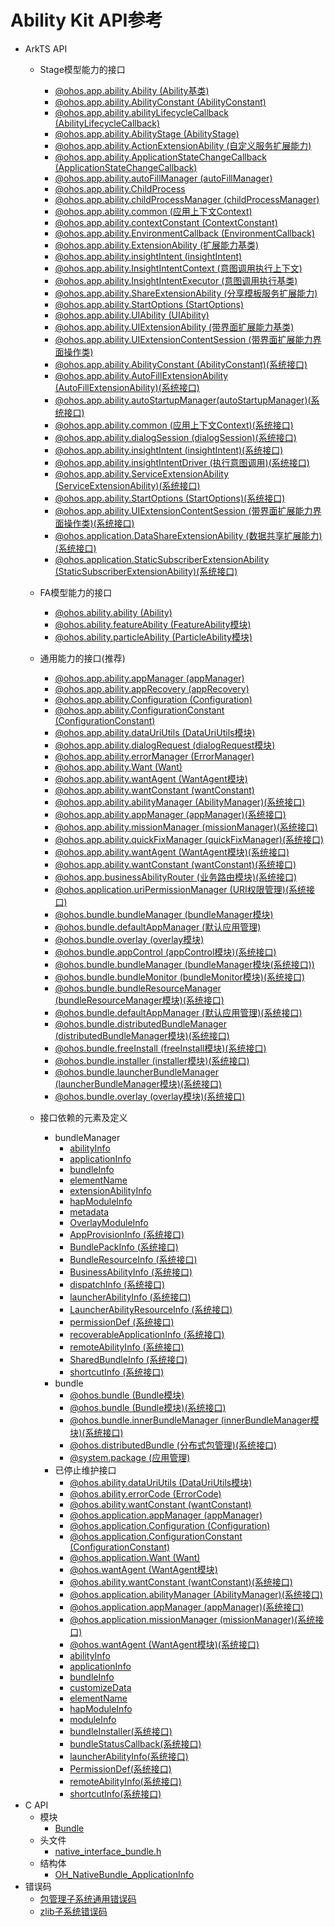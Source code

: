 # Ability Kit API参考 

- ArkTS API 
    - Stage模型能力的接口
        - [@ohos.app.ability.Ability (Ability基类)](js-apis-app-ability-ability.md)
        - [@ohos.app.ability.AbilityConstant (AbilityConstant)](js-apis-app-ability-abilityConstant.md)
        - [@ohos.app.ability.abilityLifecycleCallback (AbilityLifecycleCallback)](js-apis-app-ability-abilityLifecycleCallback.md)
        - [@ohos.app.ability.AbilityStage (AbilityStage)](js-apis-app-ability-abilityStage.md)
        - [@ohos.app.ability.ActionExtensionAbility (自定义服务扩展能力)](js-apis-app-ability-actionExtensionAbility.md)
        - [@ohos.app.ability.ApplicationStateChangeCallback (ApplicationStateChangeCallback)](js-apis-app-ability-applicationStateChangeCallback.md)
        - [@ohos.app.ability.autoFillManager (autoFillManager)](js-apis-app-ability-autoFillManager.md)
        - [@ohos.app.ability.ChildProcess](js-apis-app-ability-childProcess.md)
        - [@ohos.app.ability.childProcessManager (childProcessManager)](js-apis-app-ability-childProcessManager.md)
        - [@ohos.app.ability.common (应用上下文Context)](js-apis-app-ability-common.md)
        - [@ohos.app.ability.contextConstant (ContextConstant)](js-apis-app-ability-contextConstant.md)
        - [@ohos.app.ability.EnvironmentCallback (EnvironmentCallback)](js-apis-app-ability-environmentCallback.md)
        - [@ohos.app.ability.ExtensionAbility (扩展能力基类)](js-apis-app-ability-extensionAbility.md)
        - [@ohos.app.ability.insightIntent (insightIntent)](js-apis-app-ability-insightIntent.md)
        - [@ohos.app.ability.InsightIntentContext (意图调用执行上下文)](js-apis-app-ability-insightIntentContext.md)
        - [@ohos.app.ability.InsightIntentExecutor (意图调用执行基类)](js-apis-app-ability-insightIntentExecutor.md)
        - [@ohos.app.ability.ShareExtensionAbility (分享模板服务扩展能力)](js-apis-app-ability-shareExtensionAbility.md)
        - [@ohos.app.ability.StartOptions (StartOptions)](js-apis-app-ability-startOptions.md)
        - [@ohos.app.ability.UIAbility (UIAbility)](js-apis-app-ability-uiAbility.md)
        - [@ohos.app.ability.UIExtensionAbility (带界面扩展能力基类)](js-apis-app-ability-uiExtensionAbility.md)
        - [@ohos.app.ability.UIExtensionContentSession (带界面扩展能力界面操作类)](js-apis-app-ability-uiExtensionContentSession.md)
        - [@ohos.app.ability.AbilityConstant (AbilityConstant)(系统接口)](js-apis-app-ability-abilityConstant-sys.md)
        - [@ohos.app.ability.AutoFillExtensionAbility (AutoFillExtensionAbility)(系统接口)](js-apis-app-ability-autoFillExtensionAbility-sys.md)
        - [@ohos.app.ability.autoStartupManager(autoStartupManager)(系统接口)](js-apis-app-ability-autoStartupManager-sys.md)
        - [@ohos.app.ability.common (应用上下文Context)(系统接口)](js-apis-app-ability-common-sys.md)
        - [@ohos.app.ability.dialogSession (dialogSession)(系统接口)](js-apis-app-ability-dialogSession-sys.md)
        - [@ohos.app.ability.insightIntent (insightIntent)(系统接口)](js-apis-app-ability-insightIntent-sys.md)
        - [@ohos.app.ability.insightIntentDriver (执行意图调用)(系统接口)](js-apis-app-ability-insightIntentDriver-sys.md)
        - [@ohos.app.ability.ServiceExtensionAbility (ServiceExtensionAbility)(系统接口)](js-apis-app-ability-serviceExtensionAbility-sys.md)
        - [@ohos.app.ability.StartOptions (StartOptions)(系统接口)](js-apis-app-ability-startOptions-sys.md)
        - [@ohos.app.ability.UIExtensionContentSession (带界面扩展能力界面操作类)(系统接口)](js-apis-app-ability-uiExtensionContentSession-sys.md)
        - [@ohos.application.DataShareExtensionAbility (数据共享扩展能力)(系统接口)](js-apis-application-dataShareExtensionAbility-sys.md)
        - [@ohos.application.StaticSubscriberExtensionAbility (StaticSubscriberExtensionAbility)(系统接口)](js-apis-application-staticSubscriberExtensionAbility-sys.md)
  
    - FA模型能力的接口
        - [@ohos.ability.ability (Ability)](js-apis-ability-ability.md)
        - [@ohos.ability.featureAbility (FeatureAbility模块)](js-apis-ability-featureAbility.md)
        - [@ohos.ability.particleAbility (ParticleAbility模块)](js-apis-ability-particleAbility.md)
    - 通用能力的接口(推荐)
        - [@ohos.app.ability.appManager (appManager)](js-apis-app-ability-appManager.md)
        - [@ohos.app.ability.appRecovery (appRecovery)](js-apis-app-ability-appRecovery.md)
        - [@ohos.app.ability.Configuration (Configuration)](js-apis-app-ability-configuration.md)
        - [@ohos.app.ability.ConfigurationConstant (ConfigurationConstant)](js-apis-app-ability-configurationConstant.md)
        - [@ohos.app.ability.dataUriUtils (DataUriUtils模块)](js-apis-app-ability-dataUriUtils.md)
        - [@ohos.app.ability.dialogRequest (dialogRequest模块)](js-apis-app-ability-dialogRequest.md)
        - [@ohos.app.ability.errorManager (ErrorManager)](js-apis-app-ability-errorManager.md)
        - [@ohos.app.ability.Want (Want)](js-apis-app-ability-want.md)
        - [@ohos.app.ability.wantAgent (WantAgent模块)](js-apis-app-ability-wantAgent.md)
        - [@ohos.app.ability.wantConstant (wantConstant)](js-apis-app-ability-wantConstant.md)
        - [@ohos.app.ability.abilityManager (AbilityManager)(系统接口)](js-apis-app-ability-abilityManager-sys.md)
        - [@ohos.app.ability.appManager (appManager)(系统接口)](js-apis-app-ability-appManager-sys.md)
        - [@ohos.app.ability.missionManager (missionManager)(系统接口)](js-apis-app-ability-missionManager-sys.md)
        - [@ohos.app.ability.quickFixManager (quickFixManager)(系统接口)](js-apis-app-ability-quickFixManager-sys.md)
        - [@ohos.app.ability.wantAgent (WantAgent模块)(系统接口)](js-apis-app-ability-wantAgent-sys.md)
        - [@ohos.app.ability.wantConstant (wantConstant)(系统接口)](js-apis-app-ability-wantConstant-sys.md)
        - [@ohos.app.businessAbilityRouter (业务路由模块)(系统接口)](js-apis-businessAbilityRouter-sys.md)
        - [@ohos.application.uriPermissionManager (URI权限管理)(系统接口)](js-apis-uripermissionmanager-sys.md)
        - [@ohos.bundle.bundleManager (bundleManager模块)](js-apis-bundleManager.md)
        - [@ohos.bundle.defaultAppManager (默认应用管理)](js-apis-defaultAppManager.md)
        - [@ohos.bundle.overlay (overlay模块)](js-apis-overlay.md)
        - [@ohos.bundle.appControl (appControl模块)(系统接口)](js-apis-appControl-sys.md)
        - [@ohos.bundle.bundleManager (bundleManager模块(系统接口))](js-apis-bundleManager-sys.md)
        - [@ohos.bundle.bundleMonitor (bundleMonitor模块)(系统接口)](js-apis-bundleMonitor-sys.md)
        - [@ohos.bundle.bundleResourceManager (bundleResourceManager模块)(系统接口)](js-apis-bundleResourceManager-sys.md)
        - [@ohos.bundle.defaultAppManager (默认应用管理)(系统接口)](js-apis-defaultAppManager-sys.md)
        - [@ohos.bundle.distributedBundleManager (distributedBundleManager模块)(系统接口)](js-apis-distributedBundleManager-sys.md)
        - [@ohos.bundle.freeInstall (freeInstall模块)(系统接口)](js-apis-freeInstall-sys.md)
        - [@ohos.bundle.installer (installer模块)(系统接口)](js-apis-installer-sys.md)
        - [@ohos.bundle.launcherBundleManager (launcherBundleManager模块)(系统接口)](js-apis-launcherBundleManager-sys.md)
        - [@ohos.bundle.overlay (overlay模块)(系统接口)](js-apis-overlay-sys.md)
  - 接口依赖的元素及定义
    - bundleManager
      - [abilityInfo](js-apis-bundleManager-abilityInfo.md)
      - [applicationInfo](js-apis-bundleManager-applicationInfo.md)
      - [bundleInfo](js-apis-bundleManager-bundleInfo.md)
      - [elementName](js-apis-bundleManager-elementName.md)
      - [extensionAbilityInfo](js-apis-bundleManager-extensionAbilityInfo.md)
      - [hapModuleInfo](js-apis-bundleManager-hapModuleInfo.md)
      - [metadata](js-apis-bundleManager-metadata.md)
      - [OverlayModuleInfo](js-apis-bundleManager-overlayModuleInfo.md)
      - [AppProvisionInfo (系统接口)](js-apis-bundleManager-AppProvisionInfo-sys.md)
      - [BundlePackInfo (系统接口)](js-apis-bundleManager-BundlePackInfo-sys.md)
      - [BundleResourceInfo (系统接口)](js-apis-bundleManager-BundleResourceInfo-sys.md)
      - [BusinessAbilityInfo (系统接口)](js-apis-bundleManager-businessAbilityInfo-sys.md)
      - [dispatchInfo (系统接口)](js-apis-bundleManager-dispatchInfo-sys.md)
      - [launcherAbilityInfo (系统接口)](js-apis-bundleManager-launcherAbilityInfo-sys.md)
      - [LauncherAbilityResourceInfo (系统接口)](js-apis-bundleManager-LauncherAbilityResourceInfo-sys.md)
      - [permissionDef (系统接口)](js-apis-bundleManager-permissionDef-sys.md)
      - [recoverableApplicationInfo (系统接口)](js-apis-bundleManager-recoverableApplicationInfo-sys.md)
      - [remoteAbilityInfo (系统接口)](js-apis-bundleManager-remoteAbilityInfo-sys.md)
      - [SharedBundleInfo (系统接口)](js-apis-bundleManager-sharedBundleInfo-sys.md)
      - [shortcutInfo (系统接口)](js-apis-bundleManager-shortcutInfo-sys.md)
    - bundle
      - [@ohos.bundle (Bundle模块)](js-apis-Bundle.md)
      - [@ohos.bundle (Bundle模块)(系统接口)](js-apis-Bundle-sys.md)
      - [@ohos.bundle.innerBundleManager (innerBundleManager模块)(系统接口)](js-apis-Bundle-InnerBundleManager-sys.md)
      - [@ohos.distributedBundle (分布式包管理)(系统接口)](js-apis-Bundle-distributedBundle-sys.md)
      - [@system.package (应用管理)](js-apis-system-package.md)
    - 已停止维护接口
        - [@ohos.ability.dataUriUtils (DataUriUtils模块)](js-apis-ability-dataUriUtils.md)
        - [@ohos.ability.errorCode (ErrorCode)](js-apis-ability-errorCode.md)
        - [@ohos.ability.wantConstant (wantConstant)](js-apis-ability-wantConstant.md)
        - [@ohos.application.appManager (appManager)](js-apis-application-appManager.md)
        - [@ohos.application.Configuration (Configuration)](js-apis-application-configuration.md)
        - [@ohos.application.ConfigurationConstant (ConfigurationConstant)](js-apis-application-configurationConstant.md)
        - [@ohos.application.Want (Want)](js-apis-application-want.md)
        - [@ohos.wantAgent (WantAgent模块)](js-apis-wantAgent.md)
        - [@ohos.ability.wantConstant (wantConstant)(系统接口)](js-apis-ability-wantConstant-sys.md)
        - [@ohos.application.abilityManager (AbilityManager)(系统接口)](js-apis-application-abilityManager-sys.md)
        - [@ohos.application.appManager (appManager)(系统接口)](js-apis-application-appManager-sys.md)
        - [@ohos.application.missionManager (missionManager)(系统接口)](js-apis-application-missionManager-sys.md)
        - [@ohos.wantAgent (WantAgent模块)(系统接口)](js-apis-wantAgent-sys.md)
        - [abilityInfo](js-apis-bundle-AbilityInfo.md)
        - [applicationInfo](js-apis-bundle-ApplicationInfo.md)
        - [bundleInfo](js-apis-bundle-BundleInfo.md)
        - [customizeData](js-apis-bundle-CustomizeData.md)
        - [elementName](js-apis-bundle-ElementName.md)
        - [hapModuleInfo](js-apis-bundle-HapModuleInfo.md)
        - [moduleInfo](js-apis-bundle-ModuleInfo.md)
        - [bundleInstaller(系统接口)](js-apis-bundle-BundleInstaller-sys.md)
        - [bundleStatusCallback(系统接口)](js-apis-Bundle-BundleStatusCallback-sys.md)
        - [launcherAbilityInfo(系统接口)](js-apis-bundle-LauncherAbilityInfo-sys.md)
        - [PermissionDef(系统接口)](js-apis-bundle-PermissionDef-sys.md)
        - [remoteAbilityInfo(系统接口)](js-apis-bundle-remoteAbilityInfo-sys.md)
        - [shortcutInfo(系统接口)](js-apis-bundle-ShortcutInfo-sys.md)
- C API
  - 模块
    - [Bundle](_bundle.md)
  - 头文件
    - [native_interface_bundle.h](native__interface__bundle.md)
  - 结构体
    - [OH_NativeBundle_ApplicationInfo](_o_h___native_bundle_application_info.md)
- 错误码
  - [包管理子系统通用错误码](errorcode-bundle.md)
  - [zlib子系统错误码](errorcode-zlib.md)
